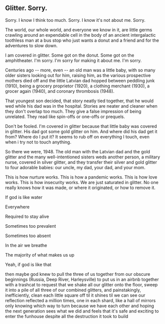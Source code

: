 ## Glitter. Sorry.

Sorry. I know I think too much. Sorry. I know it's not about me. Sorry.

The world, our whole world, and everyone we know in it, are little germs crawling around an expendable cell in the body of an ancient intergalactic toothless man at a bus stop who just wants a donut and a friend and for the adventures to slow down.

I am covered in glitter. Some got on the donut. Some got on the amphitheater. I'm sorry. I'm sorry for making it about me. I'm sorry.

Centuries ago -- more, even -- an old man was a little baby, with so many older sisters looking out for him, raising him, as the various prospective mothers died off and the little Latvian dad hopped between peddling junk (1910), being a grocery proprietor (1920), a clothing merchant (1930), a grocer again (1940), and coronary thrombosis (1948).

That youngest son decided, that story neatly tied together, that he would wed while his dad was in the hospital. Stories are neater and cleaner when they don't overlap too much. They give a false impression of being unrelated. They read like spin-offs or one-offs or prequels.

Don't be fooled. I'm covered in glitter because that little baby was covered in glitter. His dad got some gold glitter on him. And where did his dad get it from? Where do I put it? It seems to rub off on everything I touch, even when i try not to touch anything.

So there we were, 1948. The old man with the Latvian dad and the gold glitter and the many well-intentioned sisters weds another person, a military nurse, covered in silver glitter, and they transfer their silver and gold glitter to four adorable babies: our uncle, my dad, your dad, and your mom.

This is how nurture works. This is how a pandemic works. This is how love works. This is how insecurity works. We are just saturated in glitter. No one really knows how it was made, or where it originated, or how to remove it.

If god is like water

Everywhere

Required to stay alive

Sometimes too prevalent

Sometimes too absent

In the air we breathe

The majority of what makes us up

Yeah, if god is like that

then maybe god knew to pull the three of us together from our obscure beginnings (Russia, Deep River, Harleysville)
to put us in an airbnb together with a trashcat
to request that we shake all our glitter onto the floor, sweep it into a pile of all three of our combined glitters, and painstakingly, inefficiently, clean each little square off til it shines
til we can see our reflection reflected a million times, one in each shard, like a hall of mirrors
only knowing which way to turn because we have each other
and hoping the next generation sees what we did and feels that it's safe and exciting to enter the funhouse
despite all the destruction it took to build
